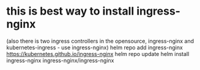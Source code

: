 # this is best way to install ingress-nginx
(also there is two ingress controllers in the opensource, ingress-nginx and kubernetes-ingress - use ingress-nginx)
helm repo add ingress-nginx https://kubernetes.github.io/ingress-nginx
helm repo update
helm install ingress-nginx ingress-nginx/ingress-nginx
